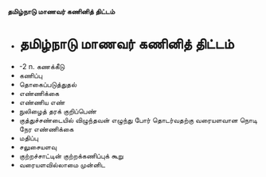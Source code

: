 **தமிழ்நாடு மாணவர் கணினித் திட்டம்**
- # தமிழ்நாடு மாணவர் கணினித் திட்டம்
- -2 n. கணக்கீடு
- கணிப்பு
- தொகைப்படுத்துதல்
- எண்ணிக்கை
- எண்ணிய எண்
- நுலிழைத் தரக் குறிப்பெண்
- குத்துச்சண்டையில் விழுந்தவன் எழுந்து போர் தொடர்வதற்கு வரையளவான நொடி நேர எண்ணிக்கை
- மதிப்பு
- சலுசையளவு
- குற்றச்சாட்டின் குற்றக்கணிப்புக் கூறு
- வரையளவில்லாமை முன்னிட

